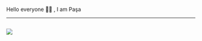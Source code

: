 Hello everyone 👋🏻 , I am Paşa

<hr width="500"/>

<div style="display:flex;align-items:center;justify-content:center....">

![](https://github-readme-streak-stats.herokuapp.com/?user=pasaismihan&theme=vue&hide_border=true)<br/>


</div>
